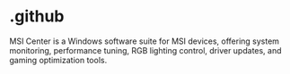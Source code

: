 # .github
MSI Center is a Windows software suite for MSI devices, offering system monitoring, performance tuning, RGB lighting control, driver updates, and gaming optimization tools.
